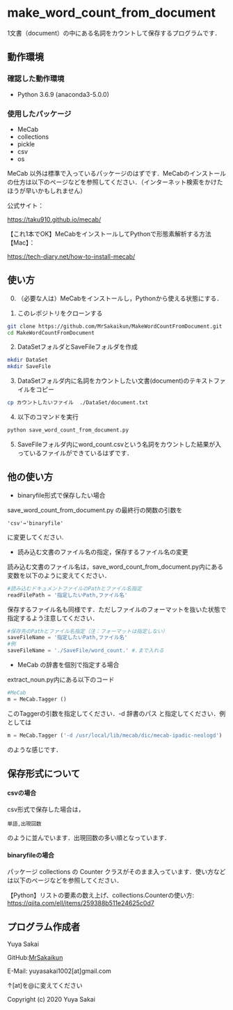 # make_word_count_from_document

1文書（document）の中にある名詞をカウントして保存するプログラムです．


## 動作環境

### 確認した動作環境
* Python 3.6.9 (anaconda3-5.0.0)

### 使用したパッケージ
* MeCab
* collections
* pickle
* csv
* os

MeCab 以外は標準で入っているパッケージのはずです．MeCabのインストールの仕方は以下のページなどを参照してください．（インターネット検索をかけたほうが早いかもしれません）

公式サイト：

https://taku910.github.io/mecab/

【これ1本でOK】MeCabをインストールしてPythonで形態素解析する方法【Mac】：

https://tech-diary.net/how-to-install-mecab/


## 使い方
0. （必要な人は）MeCabをインストールし，Pythonから使える状態にする．

1. このレポジトリをクローンする
```bash
git clone https://github.com/MrSakaikun/MakeWordCountFromDocument.git
cd MakeWordCountFromDocument
```

2. DataSetフォルダとSaveFileフォルダを作成
```bash
mkdir DataSet
mkdir SaveFile
```

3. DataSetフォルダ内に名詞をカウントしたい文書(document)のテキストファイルをコピー
```bash
cp カウントしたいファイル  ./DataSet/document.txt
```

4. 以下のコマンドを実行
```bash
python save_word_count_from_document.py
```

5. SaveFileフォルダ内にword_count.csvという名詞をカウントした結果が入っているファイルができているはずです．


## 他の使い方
* binaryfile形式で保存したい場合

save_word_count_from_document.py の最終行の関数の引数を
```
'csv'→'binaryfile'
```
に変更してください.

* 読み込む文書のファイル名の指定，保存するファイル名の変更

読み込む文書のファイル名は，save_word_count_from_document.py内にある変数を以下のように変えてください．
```python
#読み込むドキュメントファイルのPathとファイル名指定
readFilePath = '指定したいPath,ファイル名'
```
保存するファイル名も同様です．ただしファイルのフォーマットを抜いた状態で指定するよう注意してください．
```python
#保存先のPathとファイル名指定（注：フォーマットは指定しない）
saveFileName = '指定したいPath,ファイル名'
#例
saveFileName = './SaveFile/word_count.' #.まで入れる
```

* MeCab の辞書を個別で指定する場合

extract_noun.py内にある以下のコード
```python
#MeCab
m = MeCab.Tagger ()
```
このTaggerの引数を指定してください．-d 辞書のパス と指定してください．例としては
```python
m = MeCab.Tagger ('-d /usr/local/lib/mecab/dic/mecab-ipadic-neologd')
```
のような感じです．


## 保存形式について
#### csvの場合

csv形式で保存した場合は，
```csv
単語,出現回数
```
のように並んでいます．出現回数の多い順となっています．

#### binaryfileの場合

パッケージ collections の Counter クラスがそのまま入っています．使い方などは以下のページなどを参照してください．

【Python】リストの要素の数え上げ、collections.Counterの使い方:
https://qiita.com/ell/items/259388b511e24625c0d7


## プログラム作成者
Yuya Sakai

GitHub:[MrSakaikun](https://github.com/MrSakaikun)

E-Mail:
yuyasakai1002[at]gmail.com

↑[at]を@に変えてください





Copyright (c) 2020 Yuya Sakai
